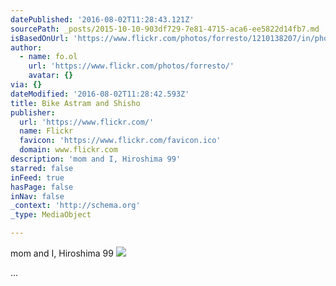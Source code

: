 ```yaml
---
datePublished: '2016-08-02T11:28:43.121Z'
sourcePath: _posts/2015-10-10-903df729-7e81-4715-aca6-ee5822d14fb7.md
isBasedOnUrl: 'https://www.flickr.com/photos/forresto/1210138207/in/photostream/'
author:
  - name: fo.ol
    url: 'https://www.flickr.com/photos/forresto/'
    avatar: {}
via: {}
dateModified: '2016-08-02T11:28:42.593Z'
title: Bike Astram and Shisho
publisher:
  url: 'https://www.flickr.com/'
  name: Flickr
  favicon: 'https://www.flickr.com/favicon.ico'
  domain: www.flickr.com
description: 'mom and I, Hiroshima 99'
starred: false
inFeed: true
hasPage: false
inNav: false
_context: 'http://schema.org'
_type: MediaObject

---
```

mom and I, Hiroshima 99
![](https://s3-us-west-2.amazonaws.com/the-grid-img/p/29769a4897cf91ea073a939e421deb1c89394929.jpg)

...